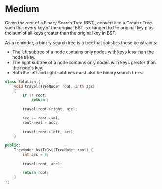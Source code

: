 # Medium

Given the $root$ of a Binary Search Tree (BST), convert it to a Greater Tree such that every key of the original BST is changed to the original key plus the sum of all keys greater than the original key in BST.

As a reminder, a binary search tree is a tree that satisfies these constraints:

- The left subtree of a node contains only nodes with keys less than the node's key.
- The right subtree of a node contains only nodes with keys greater than the node's key.
- Both the left and right subtrees must also be binary search trees.

```cpp
class Solution {
    void travel(TreeNode* root, int& acc)
    {
        if (! root)
            return ;
        
        travel(root->right, acc);
        
        acc += root->val;
        root->val = acc;
        
        travel(root->left, acc);
    }
    
public:
    TreeNode* bstToGst(TreeNode* root) {
        int acc = 0;
        
        travel(root, acc);
        
        return root;
    }
};
```
